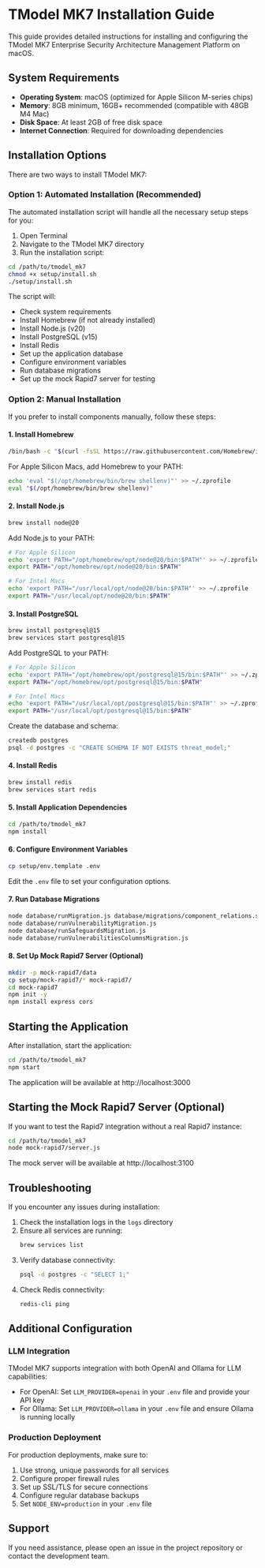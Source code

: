 # TModel MK7 Installation Guide

This guide provides detailed instructions for installing and configuring the TModel MK7 Enterprise Security Architecture Management Platform on macOS.

## System Requirements

- **Operating System**: macOS (optimized for Apple Silicon M-series chips)
- **Memory**: 8GB minimum, 16GB+ recommended (compatible with 48GB M4 Mac)
- **Disk Space**: At least 2GB of free disk space
- **Internet Connection**: Required for downloading dependencies

## Installation Options

There are two ways to install TModel MK7:

### Option 1: Automated Installation (Recommended)

The automated installation script will handle all the necessary setup steps for you:

1. Open Terminal
2. Navigate to the TModel MK7 directory
3. Run the installation script:

```bash
cd /path/to/tmodel_mk7
chmod +x setup/install.sh
./setup/install.sh
```

The script will:
- Check system requirements
- Install Homebrew (if not already installed)
- Install Node.js (v20)
- Install PostgreSQL (v15)
- Install Redis
- Set up the application database
- Configure environment variables
- Run database migrations
- Set up the mock Rapid7 server for testing

### Option 2: Manual Installation

If you prefer to install components manually, follow these steps:

#### 1. Install Homebrew

```bash
/bin/bash -c "$(curl -fsSL https://raw.githubusercontent.com/Homebrew/install/HEAD/install.sh)"
```

For Apple Silicon Macs, add Homebrew to your PATH:
```bash
echo 'eval "$(/opt/homebrew/bin/brew shellenv)"' >> ~/.zprofile
eval "$(/opt/homebrew/bin/brew shellenv)"
```

#### 2. Install Node.js

```bash
brew install node@20
```

Add Node.js to your PATH:
```bash
# For Apple Silicon
echo 'export PATH="/opt/homebrew/opt/node@20/bin:$PATH"' >> ~/.zprofile
export PATH="/opt/homebrew/opt/node@20/bin:$PATH"

# For Intel Macs
echo 'export PATH="/usr/local/opt/node@20/bin:$PATH"' >> ~/.zprofile
export PATH="/usr/local/opt/node@20/bin:$PATH"
```

#### 3. Install PostgreSQL

```bash
brew install postgresql@15
brew services start postgresql@15
```

Add PostgreSQL to your PATH:
```bash
# For Apple Silicon
echo 'export PATH="/opt/homebrew/opt/postgresql@15/bin:$PATH"' >> ~/.zprofile
export PATH="/opt/homebrew/opt/postgresql@15/bin:$PATH"

# For Intel Macs
echo 'export PATH="/usr/local/opt/postgresql@15/bin:$PATH"' >> ~/.zprofile
export PATH="/usr/local/opt/postgresql@15/bin:$PATH"
```

Create the database and schema:
```bash
createdb postgres
psql -d postgres -c "CREATE SCHEMA IF NOT EXISTS threat_model;"
```

#### 4. Install Redis

```bash
brew install redis
brew services start redis
```

#### 5. Install Application Dependencies

```bash
cd /path/to/tmodel_mk7
npm install
```

#### 6. Configure Environment Variables

```bash
cp setup/env.template .env
```

Edit the `.env` file to set your configuration options.

#### 7. Run Database Migrations

```bash
node database/runMigration.js database/migrations/component_relations.sql
node database/runVulnerabilityMigration.js
node database/runSafeguardsMigration.js
node database/runVulnerabilitiesColumnsMigration.js
```

#### 8. Set Up Mock Rapid7 Server (Optional)

```bash
mkdir -p mock-rapid7/data
cp setup/mock-rapid7/* mock-rapid7/
cd mock-rapid7
npm init -y
npm install express cors
```

## Starting the Application

After installation, start the application:

```bash
cd /path/to/tmodel_mk7
npm start
```

The application will be available at http://localhost:3000

## Starting the Mock Rapid7 Server (Optional)

If you want to test the Rapid7 integration without a real Rapid7 instance:

```bash
cd /path/to/tmodel_mk7
node mock-rapid7/server.js
```

The mock server will be available at http://localhost:3100

## Troubleshooting

If you encounter any issues during installation:

1. Check the installation logs in the `logs` directory
2. Ensure all services are running:
   ```bash
   brew services list
   ```
3. Verify database connectivity:
   ```bash
   psql -d postgres -c "SELECT 1;"
   ```
4. Check Redis connectivity:
   ```bash
   redis-cli ping
   ```

## Additional Configuration

### LLM Integration

TModel MK7 supports integration with both OpenAI and Ollama for LLM capabilities:

- For OpenAI: Set `LLM_PROVIDER=openai` in your `.env` file and provide your API key
- For Ollama: Set `LLM_PROVIDER=ollama` in your `.env` file and ensure Ollama is running locally

### Production Deployment

For production deployments, make sure to:

1. Use strong, unique passwords for all services
2. Configure proper firewall rules
3. Set up SSL/TLS for secure connections
4. Configure regular database backups
5. Set `NODE_ENV=production` in your `.env` file

## Support

If you need assistance, please open an issue in the project repository or contact the development team.
